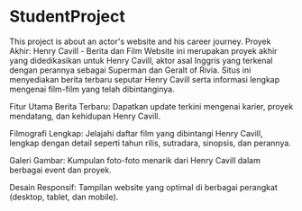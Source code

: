 # StudentProject
This project is about an actor's website and his career journey.
Proyek Akhir: Henry Cavill - Berita dan Film
Website ini merupakan proyek akhir yang didedikasikan untuk Henry Cavill, aktor asal Inggris yang terkenal dengan perannya sebagai Superman dan Geralt of Rivia. Situs ini menyediakan berita terbaru seputar Henry Cavill serta informasi lengkap mengenai film-film yang telah dibintanginya.

Fitur Utama
Berita Terbaru: Dapatkan update terkini mengenai karier, proyek mendatang, dan kehidupan Henry Cavill.

Filmografi Lengkap: Jelajahi daftar film yang dibintangi Henry Cavill, lengkap dengan detail seperti tahun rilis, sutradara, sinopsis, dan perannya.

Galeri Gambar: Kumpulan foto-foto menarik dari Henry Cavill dalam berbagai event dan proyek.

Desain Responsif: Tampilan website yang optimal di berbagai perangkat (desktop, tablet, dan mobile).

